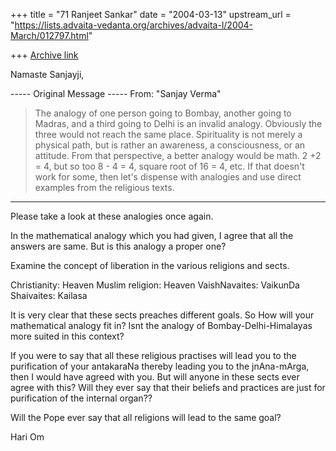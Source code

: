 +++
title = "71 Ranjeet Sankar"
date = "2004-03-13"
upstream_url = "https://lists.advaita-vedanta.org/archives/advaita-l/2004-March/012797.html"

+++
[Archive link](https://lists.advaita-vedanta.org/archives/advaita-l/2004-March/012797.html)

Namaste Sanjayji,

----- Original Message -----
From: "Sanjay Verma" <sanjay1297 at yahoo.com>

> The analogy of one person going to Bombay, another going to Madras, and a
third going to Delhi is an invalid analogy. Obviously the three would not
reach the same place. Spirituality is not merely a physical path, but is
rather an awareness, a consciousness, or an attitude. From that perspective,
a better analogy would be math. 2 +2 = 4, but so too 8 - 4 = 4, square root
of 16 = 4, etc. If that doesn't work for some, then let's dispense with
analogies and use direct examples from the religious texts.
--------------------


Please take a look at these analogies once again.

In the mathematical analogy which you had given, I agree that all the
answers are same.
But is this analogy a proper one?

Examine the concept of liberation in the various religions and sects.

Christianity: Heaven
Muslim religion: Heaven
VaishNavaites: VaikunDa
Shaivaites: Kailasa

It is very clear that these sects preaches different goals. So How will your
mathematical analogy fit in? Isnt the analogy of Bombay-Delhi-Himalayas more
suited in this context?

If you were to say that all these religious practises will lead you to the
purification of your antakaraNa thereby leading you to the jnAna-mArga, then
I would have agreed with you. But will anyone in these sects ever agree with
this? Will they ever say that their beliefs and practices are just for
purification of the internal organ??

Will the Pope ever say that all religions will lead to the same goal?


Hari Om


